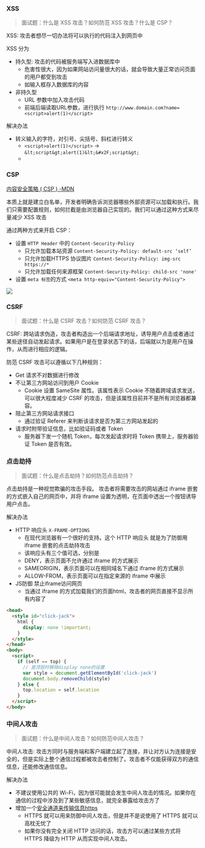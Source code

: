 
### XSS

> 面试题：什么是 XSS 攻击？如何防范 XSS 攻击？什么是 CSP？

XSS: 攻击者想尽一切办法将可以执行的代码注入到网页中

XSS 分为
- 持久型: 攻击的代码被服务端写入进数据库中
  - 危害性很大，因为如果网站访问量很大的话，就会导致大量正常访问页面的用户都受到攻击
  - 如输入框存入数据库的内容
- 非持久型
  - URL 参数中加入攻击代码
  - 前端后端读取URL参数，进行执行 `http://www.domain.com?name=<script>alert(1)</script>`

解决办法
- 转义输入的字符，对引号、尖括号、斜杠进行转义
  - `<script>alert(1)</script>` -> `&lt;script&gt;alert(1)&lt;&#x2F;script&gt;`
  - 

### CSP
[内容安全策略 ( CSP ) -MDN](https://developer.mozilla.org/zh-CN/docs/web/http/csp)


本质上就是建立白名单，开发者明确告诉浏览器哪些外部资源可以加载和执行。我们只需要配置规则，如何拦截是由浏览器自己实现的。我们可以通过这种方式来尽量减少 XSS 攻击

通过两种方式来开启 CSP：

- 设置 `HTTP Header` 中的 `Content-Security-Policy`
  - 只允许加载本站资源 `Content-Security-Policy: default-src ‘self’`
  - 只允许加载HTTPS 协议图片 `Content-Security-Policy: img-src https://*`
  - 只允许加载任何来源框架 `Content-Security-Policy: child-src 'none'`
- 设置 `meta 标签`的方式 `<meta http-equiv="Content-Security-Policy">`

![](https://kingan-md-img.oss-cn-guangzhou.aliyuncs.com/blog/20221212121922.png)


### CSRF

> 面试题：什么是 CSRF 攻击？如何防范 CSRF 攻击？

CSRF: 跨站请求伪造，攻击者构造出一个后端请求地址，诱导用户点击或者通过某些途径自动发起请求。如果用户是在登录状态下的话，后端就以为是用户在操作，从而进行相应的逻辑。

防范 CSRF 攻击可以遵循以下几种规则：
- Get 请求不对数据进行修改
- 不让第三方网站访问到用户 Cookie
  - Cookie 设置 SameSite 属性。该属性表示 Cookie 不随着跨域请求发送，可以很大程度减少 CSRF 的攻击，但是该属性目前并不是所有浏览器都兼容。
- 阻止第三方网站请求接口
  - 通过验证 Referer 来判断该请求是否为第三方网站发起的
- 请求时附带验证信息，比如验证码或者 Token
  - 服务器下发一个随机 Token，每次发起请求时将 Token 携带上，服务器验证 Token 是否有效。

### 点击劫持

> 面试题：什么是点击劫持？如何防范点击劫持？

点击劫持是一种视觉欺骗的攻击手段。
攻击者将需要攻击的网站通过 iframe 嵌套的方式嵌入自己的网页中，并将 iframe 设置为透明，在页面中透出一个按钮诱导用户点击。

解决办法
- HTTP 响应头 `X-FRAME-OPTIONS`
  - 在现代浏览器有一个很好的支持。这个 HTTP 响应头 就是为了防御用 iframe 嵌套的点击劫持攻击
  - 该响应头有三个值可选，分别是
  - DENY，表示页面不允许通过 iframe 的方式展示
  - SAMEORIGIN，表示页面可以在相同域名下通过 iframe 的方式展示
  - ALLOW-FROM，表示页面可以在指定来源的 iframe 中展示
- JS防御 禁止iframe访问网页
  - 当通过 iframe 的方式加载我们的页面html，攻击者的网页直接不显示所有内容了

```html
<head>
  <style id="click-jack">
    html {
      display: none !important;
    }
  </style>
</head>
<body>
  <script>
    if (self == top) {
      // 是顶层时移除display none的设置
      var style = document.getElementById('click-jack')
      document.body.removeChild(style)
    } else {
      top.location = self.location
    }
  </script>
</body>
```

### 中间人攻击

> 面试题：什么是中间人攻击？如何防范中间人攻击？


中间人攻击: 攻击方同时与服务端和客户端建立起了连接，并让对方认为连接是安全的，但是实际上整个通信过程都被攻击者控制了。攻击者不仅能获得双方的通信信息，还能修改通信信息。

解决办法
- 不建议使用公共的 Wi-Fi，因为很可能就会发生中间人攻击的情况。如果你在通信的过程中涉及到了某些敏感信息，就完全暴露给攻击方了
- 增加一个[安全通道来传输信息https](../../01-%E6%B7%B1%E5%BA%A6%E5%AD%A6%E4%B9%A0/http/https.md)
  - HTTPS 就可以用来防御中间人攻击，但是并不是说使用了 HTTPS 就可以高枕无忧了
  - 如果你没有完全关闭 HTTP 访问的话，攻击方可以通过某些方式将 HTTPS 降级为 HTTP 从而实现中间人攻击。


